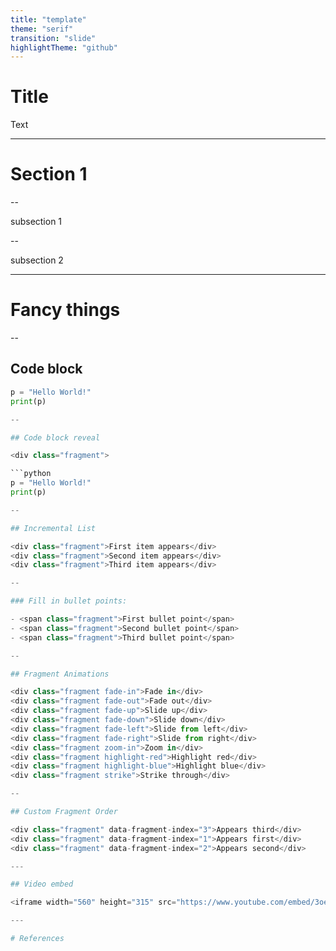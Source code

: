 ```yaml
---
title: "template"
theme: "serif"
transition: "slide"
highlightTheme: "github"
---
```


# Title

Text

---

# Section 1

--

subsection 1

--

subsection 2

---

# Fancy things

--

## Code block

```python
p = "Hello World!"
print(p)

--

## Code block reveal

<div class="fragment">

```python
p = "Hello World!"
print(p)

--

## Incremental List

<div class="fragment">First item appears</div>
<div class="fragment">Second item appears</div>
<div class="fragment">Third item appears</div>

--

### Fill in bullet points:

- <span class="fragment">First bullet point</span>
- <span class="fragment">Second bullet point</span>
- <span class="fragment">Third bullet point</span>

--

## Fragment Animations

<div class="fragment fade-in">Fade in</div>
<div class="fragment fade-out">Fade out</div>
<div class="fragment fade-up">Slide up</div>
<div class="fragment fade-down">Slide down</div>
<div class="fragment fade-left">Slide from left</div>
<div class="fragment fade-right">Slide from right</div>
<div class="fragment zoom-in">Zoom in</div>
<div class="fragment highlight-red">Highlight red</div>
<div class="fragment highlight-blue">Highlight blue</div>
<div class="fragment strike">Strike through</div>

--

## Custom Fragment Order

<div class="fragment" data-fragment-index="3">Appears third</div>
<div class="fragment" data-fragment-index="1">Appears first</div>
<div class="fragment" data-fragment-index="2">Appears second</div>

---

## Video embed

<iframe width="560" height="315" src="https://www.youtube.com/embed/3oef68YabD0" title="YouTube video player" frameborder="0" allow="accelerometer; autoplay; clipboard-write; encrypted-media; gyroscope; picture-in-picture" allowfullscreen></iframe>

---

# References



